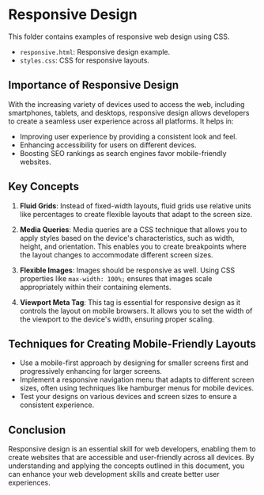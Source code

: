 # Responsive Design

This folder contains examples of responsive web design using CSS.

- `responsive.html`: Responsive design example.
- `styles.css`: CSS for responsive layouts.

## Importance of Responsive Design

With the increasing variety of devices used to access the web, including smartphones, tablets, and desktops, responsive design allows developers to create a seamless user experience across all platforms. It helps in:

- Improving user experience by providing a consistent look and feel.
- Enhancing accessibility for users on different devices.
- Boosting SEO rankings as search engines favor mobile-friendly websites.

## Key Concepts

1. **Fluid Grids**: Instead of fixed-width layouts, fluid grids use relative units like percentages to create flexible layouts that adapt to the screen size.

2. **Media Queries**: Media queries are a CSS technique that allows you to apply styles based on the device's characteristics, such as width, height, and orientation. This enables you to create breakpoints where the layout changes to accommodate different screen sizes.

3. **Flexible Images**: Images should be responsive as well. Using CSS properties like `max-width: 100%;` ensures that images scale appropriately within their containing elements.

4. **Viewport Meta Tag**: This tag is essential for responsive design as it controls the layout on mobile browsers. It allows you to set the width of the viewport to the device's width, ensuring proper scaling.

## Techniques for Creating Mobile-Friendly Layouts

- Use a mobile-first approach by designing for smaller screens first and progressively enhancing for larger screens.
- Implement a responsive navigation menu that adapts to different screen sizes, often using techniques like hamburger menus for mobile devices.
- Test your designs on various devices and screen sizes to ensure a consistent experience.

## Conclusion

Responsive design is an essential skill for web developers, enabling them to create websites that are accessible and user-friendly across all devices. By understanding and applying the concepts outlined in this document, you can enhance your web development skills and create better user experiences.
